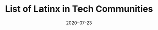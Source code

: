 ---
title: "List of Latinx in Tech Communities"
date: 2020-07-23
image: "/assets/img/news/2020-07-23-latinx-tech-communities.jpg"
description: "Latinx in Tech Communities providing mentorship, community, and resources to those who identify as Latinx and work Tech"
link: https://oscarbarillas.com/list-of-latinx-in-tech-communities/
---